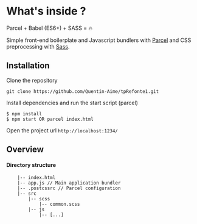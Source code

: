 # What's inside ?

Parcel + Babel (ES6+) + SASS = 🔥

Simple front-end boilerplate and Javascript bundlers with <a href="https://github.com/parcel-bundler">Parcel</a> and CSS preprocessing with <a href="https://github.com/sass/sass">Sass</a>.

## Installation

Clone the repository

~~~
git clone https://github.com/Quentin-Aime/tpRefonte1.git
~~~

Install dependencies and run the start script (parcel)

~~~
$ npm install
$ npm start OR parcel index.html
~~~

Open the project url `http://localhost:1234/`

## Overview

#### Directory structure
~~~
    |-- index.html
    |-- app.js // Main application bundler
    |-- .postcssrc // Parcel configuration
    |-- src
        |-- scss
            |-- common.scss
        |-- js
            |-- [...]
~~~
